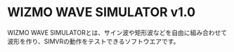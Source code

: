 ﻿WIZMO WAVE SIMULATOR v1.0
==================
WIZMO WAVE SIMULATORとは、サイン波や矩形波などを自由に組み合わせて波形を作り、SIMVRの動作をテストできるソフトウエアです。